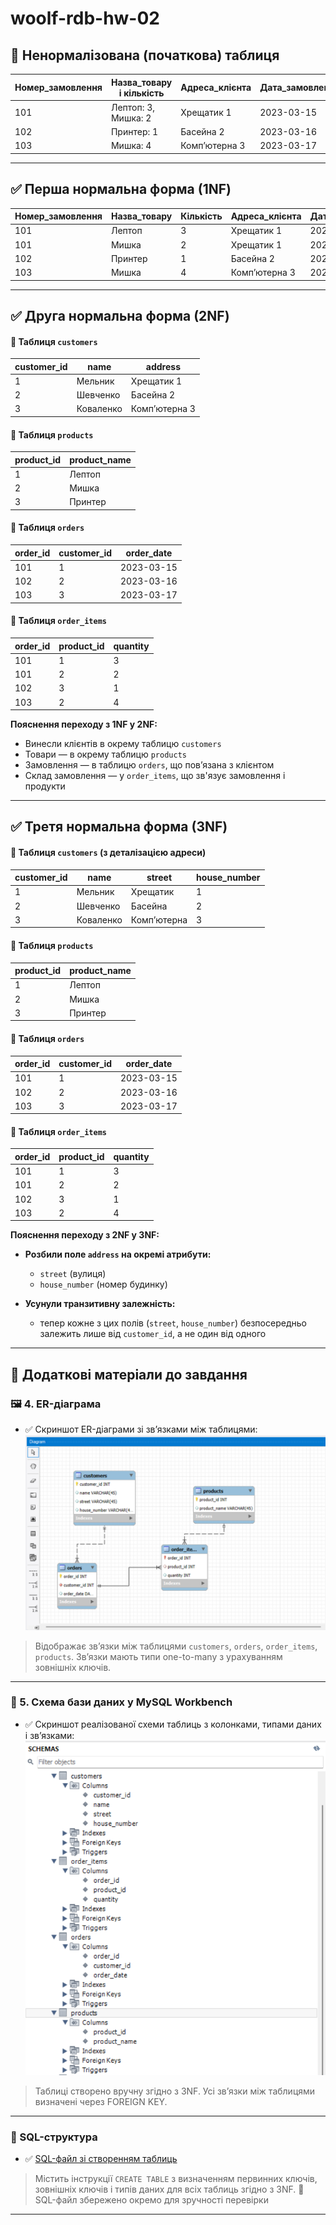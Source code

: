 # woolf-rdb-hw-02

## 🤖 Ненормалізована (початкова) таблиця

| Номер_замовлення | Назва_товару і кількість      | Адреса_клієнта   | Дата_замовлення  | Клієнт      |
|------------------|-------------------------------|------------------|------------------|-------------|
| 101              | Лептоп: 3, Мишка: 2           | Хрещатик 1       | 2023-03-15       | Мельник     |
| 102              | Принтер: 1                    | Басейна 2        | 2023-03-16       | Шевченко    |
| 103              | Мишка: 4                      | Комп’ютерна 3    | 2023-03-17       | Коваленко   |

---

## ✅ Перша нормальна форма (1NF)

| Номер_замовлення | Назва_товару  | Кількість | Адреса_клієнта   | Дата_замовлення  | Клієнт      |
|------------------|---------------|-----------|------------------|------------------|-------------|
| 101              | Лептоп        | 3         | Хрещатик 1       | 2023-03-15       | Мельник     |
| 101              | Мишка         | 2         | Хрещатик 1       | 2023-03-15       | Мельник     |
| 102              | Принтер       | 1         | Басейна 2        | 2023-03-16       | Шевченко    |
| 103              | Мишка         | 4         | Комп’ютерна 3    | 2023-03-17       | Коваленко   |

---

## ✅ Друга нормальна форма (2NF)

#### 🔹 Таблиця `customers`

| customer_id | name      | address        |
|-------------|-----------|----------------|
| 1           | Мельник   | Хрещатик 1     |
| 2           | Шевченко  | Басейна 2      |
| 3           | Коваленко | Комп’ютерна 3  |

#### 🔹 Таблиця `products`

| product_id | product_name |
|------------|--------------|
| 1          | Лептоп       |
| 2          | Мишка        |
| 3          | Принтер      |

#### 🔹 Таблиця `orders`

| order_id | customer_id | order_date |
|----------|-------------|-------------|
| 101      | 1           | 2023-03-15  |
| 102      | 2           | 2023-03-16  |
| 103      | 3           | 2023-03-17  |

#### 🔹 Таблиця `order_items`

| order_id | product_id | quantity |
|----------|------------|----------|
| 101      | 1          | 3        |
| 101      | 2          | 2        |
| 102      | 3          | 1        |
| 103      | 2          | 4        |

**Пояснення переходу з 1NF у 2NF:**

- Винесли клієнтів в окрему таблицю `customers`
- Товари — в окрему таблицю `products`
- Замовлення — в таблицю `orders`, що пов’язана з клієнтом
- Склад замовлення — у `order_items`, що зв'язує замовлення і продукти

---

## ✅ Третя нормальна форма (3NF)

#### 🔹 Таблиця `customers` (з деталізацією адреси)

| customer_id | name      | street         | house_number  |
|-------------|-----------|----------------|---------------|
| 1           | Мельник   | Хрещатик       | 1             |
| 2           | Шевченко  | Басейна        | 2             |
| 3           | Коваленко | Комп’ютерна    | 3             |

#### 🔹 Таблиця `products`

| product_id | product_name |
|------------|--------------|
| 1          | Лептоп       |
| 2          | Мишка        |
| 3          | Принтер      |

#### 🔹 Таблиця `orders`

| order_id | customer_id | order_date |
|----------|-------------|-------------|
| 101      | 1           | 2023-03-15  |
| 102      | 2           | 2023-03-16  |
| 103      | 3           | 2023-03-17  |

#### 🔹 Таблиця `order_items`

| order_id | product_id | quantity |
|----------|------------|----------|
| 101      | 1          | 3        |
| 101      | 2          | 2        |
| 102      | 3          | 1        |
| 103      | 2          | 4        |

**Пояснення переходу з 2NF у 3NF:**

- **Розбили поле `address` на окремі атрибути:**
  - `street` (вулиця)
  - `house_number` (номер будинку)

- **Усунули транзитивну залежність:**
  - тепер кожне з цих полів (`street`, `house_number`) безпосередньо залежить лише від `customer_id`, а не один від одного

---

## 📎 Додаткові матеріали до завдання

### 🖼️ 4. ER-діаграма

- ✅ Скриншот ER-діаграми зі звʼязками між таблицями:  
![ER-діаграма](./assets/EER%20Diagram.png)
  

> Відображає зв’язки між таблицями `customers`, `orders`, `order_items`, `products`. Зв’язки мають типи one-to-many з урахуванням зовнішніх ключів.

---

### 🧩 5. Схема бази даних у MySQL Workbench

- ✅ Скриншот реалізованої схеми таблиць з колонками, типами даних і звʼязками:  
![Схема таблиць у Workbench](./assets/Schemas.png)

> Таблиці створено вручну згідно з 3NF. Усі зв’язки між таблицями визначені через FOREIGN KEY.

---

### 💾 SQL-структура

- ✅ [SQL-файл зі створенням таблиць](./script.sql)

> Містить інструкції `CREATE TABLE` з визначенням первинних ключів, зовнішніх ключів і типів даних для всіх таблиць згідно з 3NF.
📌 SQL-файл збережено окремо для зручності перевірки
---






